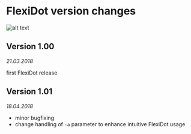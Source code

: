 # FlexiDot version changes

![alt text](https://github.com/molbio-dresden/flexidot/blob/master/images/Selfdotplots_banner4.png "FlexiDot self dotplots")

## Version 1.00 
*21.03.2018*

first FlexiDot release

## Version 1.01 
*18.04.2018*

* minor bugfixing
* change handling of `-a` parameter to enhance intuitive FlexiDot usage 

